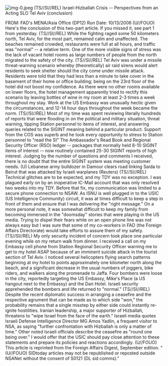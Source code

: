 ![img-0.jpeg](img-0.jpeg)
(TS//SI//REL) Israel-Hizballah Crisis -- Perspectives from an Acting SLO Tel Aviv (conclusion)

FROM:
FAD's MENA/Asia Office (DP12)
Run Date: 10/13/2006
(U//FOUO) Here's the conclusion of this two-part article. If you missed it, see part 1 from yesterday.
(TS//SI//REL) While the fighting raged some 50 kilometers north, Tel Aviv, for the most part, remained calm and unaffected. The beaches remained crowded, restaurants were full at all hours, and traffic was "normal" -- a relative term. One of the more visible signs of stress was the lack of vacant hotel rooms as large numbers of people from the north migrated to the safety of the city.
(TS//SI//REL) Tel Aviv was under a missile threat-warning scenario whereby (theoretically) air raid sirens would alert residents to seek shelter should the city come under missile attack. Residents were told that they had less than a minute to take cover in the basement of their home or office building; being on the 23rd floor of the hotel did not boost my confidence. As there were no other rooms available on lower floors, the hotel management apparently tried to rectify this scenario by leaving bottles of wine in my room at least 2-3 times a week throughout my stay. Work at the US Embassy was unusually hectic given the circumstances, and 12-14 hour days throughout the week became the norm.
(TS//SI//REL) Most of my time was spent reviewing literally hundreds of reports that were flooding in on the political and military situation, threat warning, tipping Station personnel to items of interest, and answering queries related to the SIGINT meaning behind a particular product. Support from the COS was superb and he took every opportunity to stress to Station personnel to "read the SI" The Ambassador's Read Book and Regional Security Officer (RSO) ledger -- packages that normally held 8-10 SIGINT items of interest -- now routinely contained 25-30 SIGINT reports of high interest. Judging by the number of questions and comments I received, there is no doubt that the entire SIGINT system was meeting customer needs.
(U) Lebanese army bulldozer in Damour clears road linking Saida to Beirut that was attacked by Israeli warplanes (Reuters)
(TS//SI//REL) Technical glitches are to be expected, and my TDY was no exception. I was plagued early on by an inoperative IC-Mail account that was only resolved two weeks into my TDY. Before that fix, my communication was limited to a secure phone connection to NSAW. As ISNU is well plugged in to the USIC (US Intelligence Community) circuit, it was at times difficult to keep a step in front of them and ensure that I was delivering the "right message." On a more personal note, it was somewhat difficult to keep my family from becoming immersed in the "doomsday" stories that were playing in the US media. Trying to dispel their fears while on an open phone line was not always easy but I was sure that some of my co-workers in FAD (the Foreign Affairs Directorate) would take efforts to assure them of my safety.
(TS//SI//REL) My only security incident of concern took place one particular evening while on my return walk from dinner. I received a call on my Embassy cell phone from Station Regional Security Officer warning me to get to my hotel ASAP because of an imminent suicide attack in the tourist section of Tel Aviv. I noticed several helicopters flying search patterns beginning at my hotel to points approximately one kilometer north along the beach, and a significant decrease in the usual numbers of joggers, bike riders, and walkers along the promenade to Jaffa. Four bombers were loose in the city, reportedly targeting the US Embassy, Mike's Place (a US hangout next to the Embassy) and the Dan Hotel. Israeli security apprehended the bombers
and life returned to "normal."
(TS//SI//REL) Despite the recent diplomatic success in arranging a ceasefire and the respective agrument that can be made as to which side "won," the probability remains that a single misstep by either side could instantly re-ignite hostilities. Iranian leadership, a major supporter of Hizballah, threatens to "wipe Israel from the face of the earth." Israeli media quotes Israeli Defense Intelligence Director MG Amos Yadlin, a frequent visitor to NSA, as saying "further confrontation with Hizballah is only a matter of time." Other noted Israeli officials describe the ceasefire as "round one being over." I would offer that the USIC should pay close attention to these statements and prepare its policies and reactions accordingly.
(U//FOUO) This article is reprinted from the Foreign Affairs Digest, September edition.
"(U//FOUO) SIDtoday articles may not be republished or reposted outside NSANet without the consent of S0121 (DL sid comms)."
